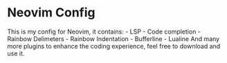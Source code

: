 # Neovim Config
This is my config for Neovim, it contains:
    - LSP
    - Code completion
    - Rainbow Delimeters
    - Rainbow Indentation
    - Bufferline
    - Lualine
And many more plugins to enhance the coding experience, feel free to download and use it.
